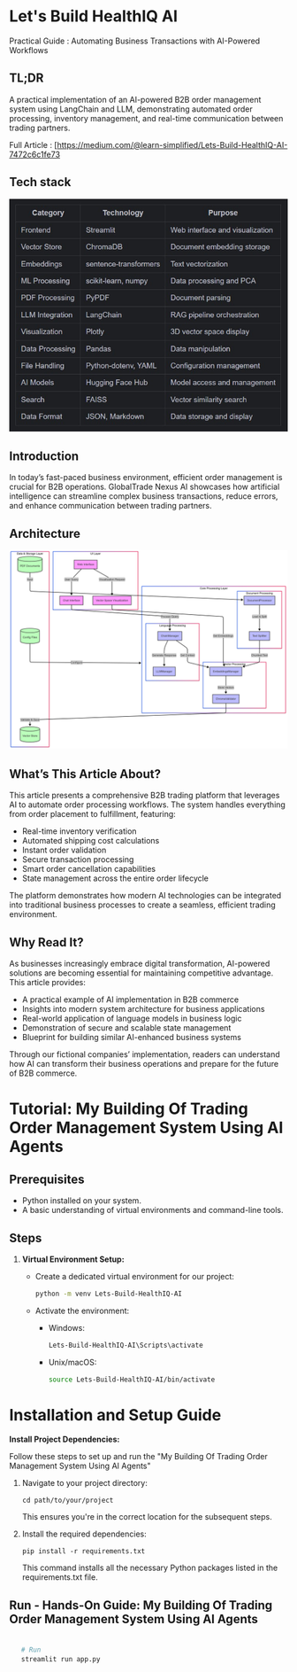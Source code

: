 # Let's Build HealthIQ AI

Practical Guide : Automating Business Transactions with AI-Powered Workflows

## TL;DR

A practical implementation of an AI-powered B2B order management system using LangChain and LLM, demonstrating automated order processing, inventory management, and real-time communication between trading partners.

Full Article : [https://medium.com/@learn-simplified/Lets-Build-HealthIQ-AI-7472c6c1fe73


## Tech stack

![Design Diagram](design_docs/tech_stack.jpg)


## Introduction
In today’s fast-paced business environment, efficient order management is crucial for B2B operations. GlobalTrade Nexus AI showcases how artificial intelligence can streamline complex business transactions, reduce errors, and enhance communication between trading partners.

## Architecture

![Design Diagram](design_docs/design.png)



## What’s This Article About?
This article presents a comprehensive B2B trading platform that leverages AI to automate order processing workflows. The system handles everything from order placement to fulfillment, featuring:

- Real-time inventory verification
- Automated shipping cost calculations
- Instant order validation
- Secure transaction processing
- Smart order cancellation capabilities
- State management across the entire order lifecycle

The platform demonstrates how modern AI technologies can be integrated into traditional business processes to create a seamless, efficient trading environment.


## Why Read It?
As businesses increasingly embrace digital transformation, AI-powered solutions are becoming essential for maintaining competitive advantage. This article provides:

- A practical example of AI implementation in B2B commerce
- Insights into modern system architecture for business applications
- Real-world application of language models in business logic
- Demonstration of secure and scalable state management
- Blueprint for building similar AI-enhanced business systems

Through our fictional companies’ implementation, readers can understand how AI can transform their business operations and prepare for the future of B2B commerce.


# Tutorial: My Building Of Trading Order Management System Using AI Agents

## Prerequisites
- Python installed on your system.
- A basic understanding of virtual environments and command-line tools.

## Steps

1. **Virtual Environment Setup:**
   - Create a dedicated virtual environment for our project:
   
     ```bash
     python -m venv Lets-Build-HealthIQ-AI
     ```
   - Activate the environment:
   
     - Windows:
       ```bash
       Lets-Build-HealthIQ-AI\Scripts\activate       
       ```
     - Unix/macOS:
       ```bash
       source Lets-Build-HealthIQ-AI/bin/activate
       ```
   

# Installation and Setup Guide

**Install Project Dependencies:**

Follow these steps to set up and run the  "My Building Of Trading Order Management System Using AI Agents"

1. Navigate to your project directory:
   ```
   cd path/to/your/project
   ```
   This ensures you're in the correct location for the subsequent steps.

2. Install the required dependencies:
   ```
   pip install -r requirements.txt   
   ```
   This command installs all the necessary Python packages listed in the requirements.txt file.


## Run - Hands-On Guide: My Building Of Trading Order Management System Using AI Agents

   ```bash 
     
      # Run 
      streamlit run app.py
      
   ```


